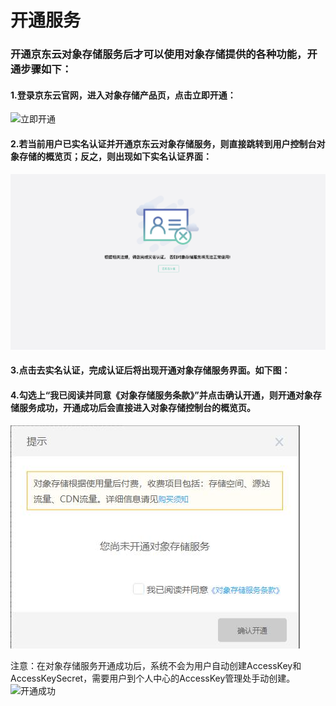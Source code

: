 # 开通服务

### 开通京东云对象存储服务后才可以使用对象存储提供的各种功能，开通步骤如下：

#### 1.登录京东云官网，进入对象存储产品页，点击立即开通：

![立即开通](https://github.com/jdcloudcom/cn/blob/edit/image/Object-Storage-Service/OSS-006.png)

#### 2.若当前用户已实名认证并开通京东云对象存储服务，则直接跳转到用户控制台对象存储的概览页；反之，则出现如下实名认证界面：

![实名认证](https://github.com/jdcloudcom/cn/blob/edit/image/Object-Storage-Service/OSS-007.png)

#### 3.点击去实名认证，完成认证后将出现开通对象存储服务界面。如下图：

#### 4.勾选上“我已阅读并同意《对象存储服务条款》”并点击确认开通，则开通对象存储服务成功，开通成功后会直接进入对象存储控制台的概览页。

![开通成功](https://github.com/jdcloudcom/cn/blob/edit/image/Object-Storage-Service/OSS-008.jpg)

注意：在对象存储服务开通成功后，系统不会为用户自动创建AccessKey和AccessKeySecret，需要用户到个人中心的AccessKey管理处手动创建。
![开通成功](https://github.com/jdcloudcom/cn/blob/edit/image/Object-Storage-Service/OSS-024.png)
